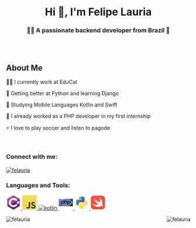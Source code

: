 <h1 align="center">Hi 👋, I'm Felipe Lauria</h1>
<h3 align="center">👨‍💻 A passionate backend developer from Brazil 💚</h3><br><br>

## About Me

👩‍💻 I currently work at EduCat

🧠 Getting better at Python and learning Django

📓 Studying Mobile Languages Kotlin and Swift

📜 I already worked as a PHP developer in my first internship

⚡️ I love to play soccer and listen to pagode

<br>

<h3 align="left">Connect with me:</h3>
<p align="left">
<a href="https://linkedin.com/in/felauria" target="blank"><img align="center" src="https://raw.githubusercontent.com/rahuldkjain/github-profile-readme-generator/master/src/images/icons/Social/linked-in-alt.svg" alt="felauria" height="30" width="40" /></a>
</p>

<h3 align="left">Languages and Tools:</h3>
<p align="left"> <a href="https://www.w3schools.com/cs/" target="_blank" rel="noreferrer"> <img src="https://raw.githubusercontent.com/devicons/devicon/master/icons/csharp/csharp-original.svg" alt="csharp" width="40" height="40"/> </a> <a href="https://developer.mozilla.org/en-US/docs/Web/JavaScript" target="_blank" rel="noreferrer"> <img src="https://raw.githubusercontent.com/devicons/devicon/master/icons/javascript/javascript-original.svg" alt="javascript" width="40" height="40"/> </a> <a href="https://kotlinlang.org" target="_blank" rel="noreferrer"> <img src="https://www.vectorlogo.zone/logos/kotlinlang/kotlinlang-icon.svg" alt="kotlin" width="40" height="40"/> </a> <a href="https://www.php.net" target="_blank" rel="noreferrer"> <img src="https://raw.githubusercontent.com/devicons/devicon/master/icons/php/php-original.svg" alt="php" width="40" height="40"/> </a> <a href="https://www.python.org" target="_blank" rel="noreferrer"> <img src="https://raw.githubusercontent.com/devicons/devicon/master/icons/python/python-original.svg" alt="python" width="40" height="40"/> </a> <a href="https://developer.apple.com/swift/" target="_blank" rel="noreferrer"> <img src="https://raw.githubusercontent.com/devicons/devicon/master/icons/swift/swift-original.svg" alt="swift" width="40" height="40"/> </a> </p>

<p><img align="left" height="150" src="https://github-readme-stats.vercel.app/api/top-langs?username=felauria&show_icons=true&title_color=FDFDFD&text_color=636363&icon_color=FDFDFD&bg_color=151515&locale=en&layout=compact" alt="felauria" /></p>

<p>&nbsp;<img align="right" height="150" src="https://github-readme-stats.vercel.app/api?username=felauria&show_icons=true&title_color=FDFDFD&text_color=636363&icon_color=FDFDFD&bg_color=151515&locale=en" alt="felauria" /></p>


